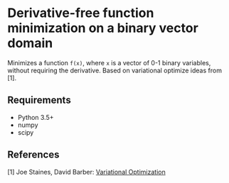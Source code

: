 # Derivative-free function minimization on a binary vector domain

Minimizes a function `f(x)`, where `x` is a vector of 0-1 binary variables, without requiring the derivative. Based on variational optimize ideas from [1].

## Requirements

* Python 3.5+
* numpy
* scipy

## References

[1] Joe Staines, David Barber: [Variational Optimization](https://arxiv.org/abs/1212.4507)